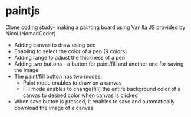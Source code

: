 # paintjs 
Clone coding study- making a painting board using Vanilla JS provided by Nicol (NomadCoder)
 * Adding canvas to draw using pen
 * Enabling to select the color of a pen (9 colors)
 * Adding range to adjust the thickness of a pen
 * Adding two buttons - a button for paint/fill and another one for saving the image
 * The paint/fill button has two modes:
    - Paint mode enables to draw on a canvas
    - Fill mode enables to change(fill) the entire background color of a canvas to desired color when canvas is clicked
 * When save button is pressed, it enables to save and automatically download the image of a canvas 

